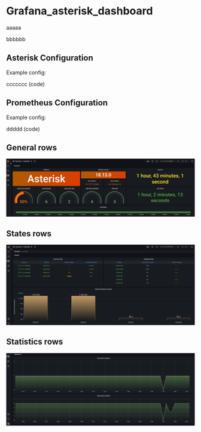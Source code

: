 # Grafana_asterisk_dashboard
aaaaa

bbbbbb

## Asterisk Configuration
Example config:

ccccccc (code)

## Prometheus Configuration
Example config:

ddddd (code)

## General rows
![image alt](/images/general_rows.png)

## States rows
![image alt](/images/States_rows.png)

## Statistics rows
![image alt](/images/Statistics_rows.png)
